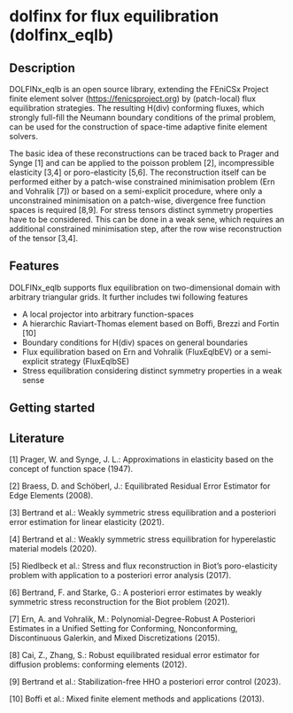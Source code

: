 # dolfinx for flux equilibration (dolfinx_eqlb)
## Description
DOLFINx_eqlb is an open source library, extending the FEniCSx Project finite element solver (https://fenicsproject.org) by (patch-local) flux equilibration strategies. The resulting H(div) conforming fluxes, which strongly full-fill the Neumann boundary conditions of the primal problem, can be used for the construction of space-time adaptive finite element solvers. 

The basic idea of these reconstructions can be traced back to Prager and Synge [1] and can be applied to the poisson problem [2], incompressible elasticity [3,4] or poro-elasticity [5,6]. The reconstruction itself can be performed either by a patch-wise constrained minimisation problem (Ern and Vohralik [7]) or based on a semi-explicit procedure, where only a unconstrained minimisation on a patch-wise, divergence free function spaces is required [8,9]. For stress tensors distinct symmetry properties have to be considered. This can be done in a weak sene, which requires an additional constrained minimisation step, after the row wise reconstruction of the tensor [3,4].

## Features
DOLFINx_eqlb supports flux equilibration on two-dimensional domain with arbitrary triangular grids. It further includes twi following features
- A local projector into arbitrary function-spaces
- A hierarchic Raviart-Thomas element based on Boffi, Brezzi and Fortin [10]
- Boundary conditions for H(div) spaces on general boundaries
- Flux equilibration based on Ern and Vohralik (FluxEqlbEV) or a semi-explicit strategy (FluxEqlbSE)
- Stress equilibration considering distinct symmetry properties in a weak sense

## Getting started

## Literature
[1] Prager, W. and Synge, J. L.: Approximations in elasticity based on the concept of function space (1947).

[2] Braess, D. and Schöberl, J.: Equilibrated Residual Error Estimator for Edge Elements (2008).

[3] Bertrand et al.: Weakly symmetric stress equilibration and a posteriori error estimation for linear elasticity (2021).

[4] Bertrand et al.: Weakly symmetric stress equilibration for hyperelastic material models (2020).

[5] Riedlbeck et al.: Stress and flux reconstruction in Biot’s poro-elasticity problem with application to a posteriori error analysis (2017).

[6] Bertrand, F. and Starke, G.: A posteriori error estimates by weakly symmetric stress reconstruction for the Biot problem (2021).

[7] Ern, A. and Vohralik, M.: Polynomial-Degree-Robust A Posteriori Estimates in a Unified Setting for Conforming, Nonconforming, Discontinuous Galerkin, and Mixed Discretizations (2015).

[8] Cai, Z., Zhang, S.: Robust equilibrated residual error estimator for diffusion problems:
conforming elements (2012).

[9] Bertrand et al.: Stabilization-free HHO a posteriori error control (2023).

[10] Boffi et al.: Mixed finite element methods and applications (2013).

